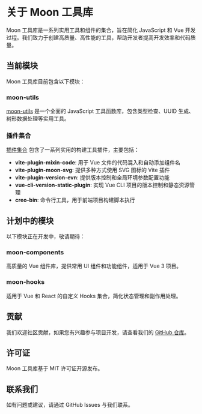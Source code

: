 # 关于 Moon 工具库

Moon 工具库是一系列实用工具和组件的集合，旨在简化 JavaScript 和 Vue 开发过程。我们致力于创建高质量、高性能的工具，帮助开发者提高开发效率和代码质量。

## 当前模块

Moon 工具库目前包含以下模块：

### moon-utils

[moon-utils](/modules/moon-utils/) 是一个全面的 JavaScript 工具函数库，包含类型检查、UUID 生成、树形数据处理等实用工具。

### 插件集合

[插件集合](/modules/plugins/) 包含了一系列实用的构建工具插件，主要包括：

- **vite-plugin-mixin-code**: 用于 Vue 文件的代码混入和自动添加组件名
- **vite-plugin-moon-svg**: 提供多种方式使用 SVG 图标的 Vite 插件
- **vite-plugin-version-evn**: 提供版本控制和全局环境参数配置功能
- **vue-cli-version-static-plugin**: 实现 Vue CLI 项目的版本控制和静态资源管理
- **creo-bin**: 命令行工具，用于前端项目构建脚本执行

## 计划中的模块

以下模块正在开发中，敬请期待：

### moon-components

高质量的 Vue 组件库，提供常用 UI 组件和功能组件，适用于 Vue 3 项目。

### moon-hooks

适用于 Vue 和 React 的自定义 Hooks 集合，简化状态管理和副作用处理。

## 贡献

我们欢迎社区贡献，如果您有兴趣参与项目开发，请查看我们的 [GitHub 仓库](https://github.com/luna-lee/moon-utils)。

## 许可证

Moon 工具库基于 MIT 许可证开源发布。

## 联系我们

如有问题或建议，请通过 GitHub Issues 与我们联系。 